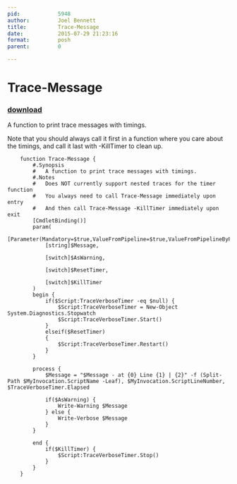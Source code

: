 ```yaml
---
pid:            5948
author:         Joel Bennett
title:          Trace-Message
date:           2015-07-29 21:23:16
format:         posh
parent:         0

---
```


# Trace-Message

### [download](//scripts/5948.ps1)

A function to print trace messages with timings.

Note that you should always call it first in a function where you care about the timings, and call it last with -KillTimer to clean up.

```posh
    function Trace-Message {
        #.Synopsis
        #   A function to print trace messages with timings.
        #.Notes
        #   Does NOT currently support nested traces for the timer function
        #   You always need to call Trace-Message immediately upon entry
        #   And then call Trace-Message -KillTimer immediately upon exit
        [CmdletBinding()]
        param(
            [Parameter(Mandatory=$true,ValueFromPipeline=$true,ValueFromPipelineByPropertyName=$true)]
            [string]$Message,

            [switch]$AsWarning,

            [switch]$ResetTimer,

            [switch]$KillTimer
        )
        begin {
            if($Script:TraceVerboseTimer -eq $null) {
                $Script:TraceVerboseTimer = New-Object System.Diagnostics.Stopwatch
                $Script:TraceVerboseTimer.Start()
            } 
            elseif($ResetTimer) 
            {
                $Script:TraceVerboseTimer.Restart()
            }
        }

        process {
            $Message = "$Message - at {0} Line {1} | {2}" -f (Split-Path $MyInvocation.ScriptName -Leaf), $MyInvocation.ScriptLineNumber, $TraceVerboseTimer.Elapsed

            if($AsWarning) {
                Write-Warning $Message
            } else {
                Write-Verbose $Message
            }
        }

        end {
            if($KillTimer) {
                $Script:TraceVerboseTimer.Stop()
            }
        }
    }
```

